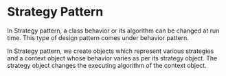 # Strategy Pattern


In Strategy pattern, a class behavior or its algorithm can be changed 
at run time. This type of design pattern comes under 
behavior pattern.

In Strategy pattern, we create objects which represent various strategies 
and a context object whose behavior varies as per its strategy object. 
The strategy object changes the executing algorithm of the context object.

